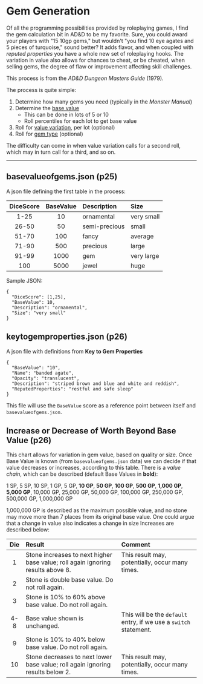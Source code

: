 # Gem Generation

Of all the programming possibilities provided by roleplaying games, 
I find the gem calculation bit in AD&D to be my favorite. Sure, you 
could award your players with "15 10gp gems," but wouldn't "you find 
10 eye agates and 5 pieces of turquoise," sound better? It adds 
flavor, and when coupled with _reputed properties_ you have a whole 
new set of roleplaying hooks. The variation in value also allows for 
chances to cheat, or be cheated, when selling gems, the degree of 
flaw or improvement affecting skill challenges.

This process is from the *AD&D Dungeon Masters Guide* (1979).

The process is quite simple:

1. Determine how many gems you need (typically in the _Monster Manual_)
1. Determine the [base value](#basevalueofgemsjson-p25)
    * This can be done in lots of 5 or 10
    * Roll percentiles for each lot to get base value
1. Roll for [value variation](#increase-or-decrease-of-worth-beyond-base-value-p26), per lot (optional)
1. Roll for [gem type](#keytogempropertiesjson-p26) (optional)

The difficulty can come in when value variation calls for a second roll, which may in turn call for a third, and so on.

----

## basevalueofgems.json (p25)

A json file defining the first table in the process:

| DiceScore | BaseValue | Description | Size |
| :-------: | :-------: | :---------- | :--- |
| 1-25 | 10 | ornamental | very small |
| 26-50 | 50 | semi-precious | small |
| 51-70 | 100 | fancy | average |
| 71-90 | 500 | precious | large |
| 91-99 | 1000 | gem | very large |
| 100 | 5000 | jewel | huge |

Sample JSON:

```
{
  "DiceScore": [1,25],
  "BaseValue": 10,
  "Description": "ornamental",
  "Size": "very small"
}
```

## keytogemproperties.json (p26)

A json file with definitions from **Key to Gem Properties**

```
{
  "BaseValue": "10",
  "Name": "banded agate",
  "Opacity": "translucent",
  "Description": "striped brown and blue and white and reddish",
  "ReputedProperties": "restful and safe sleep"
}
```

This file will use the ``BaseValue`` score as a reference point between itself and ``basevalueofgems.json``.

## Increase or Decrease of Worth Beyond Base Value (p26)

This chart allows for variation in gem value, based on quality or size. Once Base Value is known (from ``basevalueofgems.json`` data) we can decide if that value decreases or increases, according to this table. There is a _value chain_, which can be described (default Base Values in **bold**):

1 SP, 5 SP, 10 SP, 1 GP, 5 GP, **10 GP**, **50 GP**, **100 GP**, **500 GP**, **1,000 GP**, **5,000 GP**, 10,000 GP, 25,000 GP, 50,000 GP, 100,000 GP, 250,000 GP, 500,000 GP, 1,000,000 GP

1,000,000 GP is described as the maximum possible value, and no stone may move more than 7 places from its original base value. One could argue that a change in value also indicates a change in size Increases are described below:

| Die | Result | Comment |
| :-: | :----- | :------ |
|1 | Stone increases to next higher base value; roll again ignoring results above 8. | This result may, potentially, occur many times. |
| 2 | Stone is double base value. Do not roll again. |  |
| 3 | Stone is 10% to 60% above base value. Do not roll again. |  |
| 4-8 | Base value shown is unchanged. | This will be the ``default`` entry, if we use a ``switch`` statement. |
| 9 | Stone is 10% to 40%  below base value. Do not roll again. |  |
| 10 | Stone decreases to next lower base value; roll again ignoring results below 2. | This result may, potentially, occur many times. |
